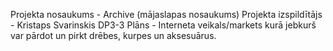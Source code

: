 Projekta nosaukums - Archive (mājaslapas nosaukums)
Projekta izspildītājs - Kristaps Svarinskis DP3-3
Plāns - Interneta veikals/markets kurā jebkurš var pārdot un pirkt drēbes, kurpes un aksesuārus.

